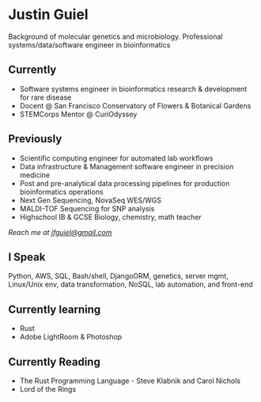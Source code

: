 # Justin Guiel
Background of molecular genetics and microbiology.
Professional systems/data/software engineer in bioinformatics

## Currently
- Software systems engineer in bioinformatics research & development for rare disease
- Docent @ San Francisco Conservatory of Flowers & Botanical Gardens
- STEMCorps Mentor @ CuriOdyssey 
  
## Previously
- Scientific computing engineer for automated lab workflows
- Data infrastructure & Management software engineer in precision medicine
- Post and pre-analytical data processing pipelines for production bioinformatics operations
- Next Gen Sequencing, NovaSeq WES/WGS
- MALDI-TOF Sequencing for SNP analysis
- Highschool IB & GCSE Biology, chemistry, math teacher

*Reach me at jfguiel@gmail.com*

## I Speak
Python, AWS, SQL, Bash/shell, DjangoORM, genetics, server mgmt, Linux/Unix env, data transformation, NoSQL, lab automation, and front-end

## Currently learning
- Rust
- Adobe LightRoom & Photoshop

## Currently Reading
- The Rust Programming Language - Steve Klabnik and Carol Nichols
- Lord of the Rings
